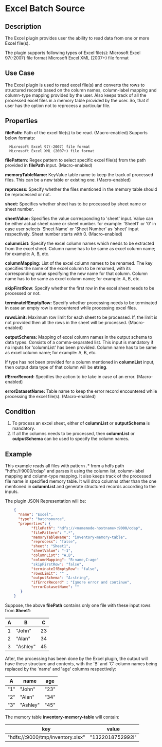 # Excel Batch Source


Description
-----------
The Excel plugin provides user the ability to read data from one or more Excel file(s).

The plugin supports following types of Excel file(s):
Microsoft Excel 97(-2007) file format
Microsoft Excel XML (2007+) file format


Use Case
--------
The Excel plugin is used to read excel file(s) and converts the rows to structured records based
on the column names, column-label mapping and column-type mapping provided by the user. Also keeps track
of all the processed excel files in a memory table provided by the user. So, that if user has the option
not to reprocess a particular file.


Properties
----------

**filePath:** Path of the excel file(s) to be read. (Macro-enabled) Supports below formats:

      Microsoft Excel 97(-2007) file format
      Microsoft Excel XML (2007+) file format

**filePattern:** Regex pattern to select specific excel file(s) from the path provided
in **filePath** input. (Macro-enabled)

**memoryTableName:** KeyValue table name to keep the track of processed files. This can be
a new table or existing one. (Macro-enabled)

**reprocess:** Specify whether the files mentioned in the memory table should be reprocessed or not.

**sheet:** Specifies whether sheet has to be processed by sheet name or sheet number.

**sheetValue:** Specifies the value corresponding to 'sheet' input. Value can be either actual
sheet name or sheet number.
for example: 'Sheet1' or '0' in case user selects 'Sheet Name' or 'Sheet Number' as 'sheet'
input respectively. Sheet number starts with 0. (Macro-enabled)

**columnList:** Specify the excel column names which needs to be extracted from the excel sheet.
Column name has to be same as excel column name; for example: A, B, etc.

**columnMapping:** List of the excel column names to be renamed. The key specifies the name of the
excel column to be renamed, with its corresponding value specifying the new name for that column.
Column name has to be same as excel column name; for example: A, B, etc.

**skipFirstRow:** Specify whether the first row in the excel sheet needs to be processed or not.

**terminateIfEmptyRow:** Specify whether processing needs to be terminated in case an empty row is
encountered while processing excel files.

**rowsLimit:** Maximum row limit for each sheet to be processed. If, the limit is not provided then
all the rows in the sheet will be processed. (Macro-enabled)

**outputSchema:** Mapping of excel column names in the output schema to data types. Consists of
a comma-separated list. This input is mandatory if no inputs for 'columnList' has been provided.
Column name has to be same as excel column name; for example: A, B, etc.

If type has not been provided for a column mentioned in **columnList** input, then output data type
of that column will be **string**.

**ifErrorRecord:** Specifies the action to be take in case of an error. (Macro-enabled)

**errorDatasetName:** Table name to keep the error record encountered while processing the excel file(s). (Macro-enabled)


Condition
---------

1. To process an excel sheet, either of **columnList** or **outputSchema** is mandatory.
2. If all the columns needs to be processed, then **columnList** or **outputSchema** can be used to specify the column
   names.


Example
-------

This example reads all files with pattern **.*** from a hdfs path "hdfs://<namenode-hostname>:9000/cdap"  and parses it
using the column list, column-label mapping and column-type mapping. It also keeps track of the processed
file name in specified memory table. It will drop columns other than the one mentioned in **columnList** and
generate structured records according to the inputs.

The plugin JSON Representation will be:

```json
    {
      "name": "Excel",
      "type": "batchsource",
      "properties": {
            "filePath": "hdfs://<namenode-hostname>:9000/cdap",
            "filePattern": ".*",
            "memoryTableName": "inventory-memory-table",
            "reprocess": "false",
            "sheet": "Sheet1",
            "sheetValue": "-1",
            "columnList": "A,B",
            "columnMapping": "B:name,C:age"
            "skipFirstRow": "false",
            "terminateIfEmptyRow": "false",
            "rowsLimit": "" ,
            "outputSchema": "A:string",
            "ifErrorRecord" : "Ignore error and continue",
            "errorDatasetName": ""
       }
    }
```

Suppose, the above **filePath** contains only one file with these input rows from **Sheet1**:

|    A      |     B      |     C       |
| --------- | ---------- | ----------- |
| 1         | "John"     | 23          |
| 2         | "Alan"     | 34          |
| 3         | "Ashley"   | 45          |

After, the processing has been done by the Excel plugin, the output will have these
structure and contents, with the 'B' and 'C' column names being replaced by the 'name' and 'age'
columns respectively:

|    A       |   name    |     age     |
| ---------- | --------- | ----------- |
| "1"        | "John"    | "23"        |
| "2"        | "Alan"    | "34"        |
| "3"        | "Ashley"  | "45"        |

The memory table **inventory-memory-table** will contain:

|    key                                                 |   value          |
| ------------------------------------------------------ | ---------------- |
| "hdfs://<namenode-hostname>:9000/tmp/inventory.xlsx"   | "1322018752992l" |
